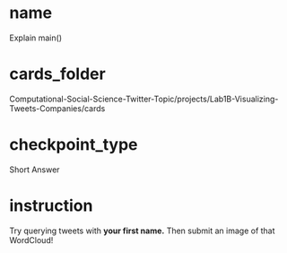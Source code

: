 # name

Explain main()
 
# cards_folder

Computational-Social-Science-Twitter-Topic/projects/Lab1B-Visualizing-Tweets-Companies/cards

# checkpoint_type

Short Answer

# instruction

Try querying tweets with **your first name.** Then submit an image of that WordCloud!